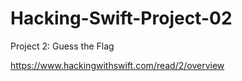 # Hacking-Swift-Project-02
Project 2: Guess the Flag

https://www.hackingwithswift.com/read/2/overview
